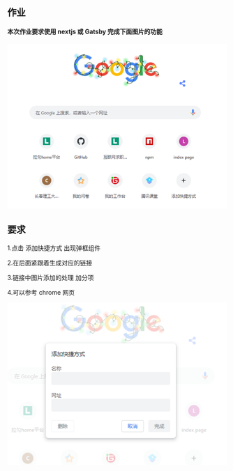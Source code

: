 ## 作业

#### 本次作业要求使用 nextjs 或 Gatsby 完成下面图片的功能

![CgpVE1_ZfDmAKipjAAECtGrZYYk091](images/CgpVE1_ZfDmAKipjAAECtGrZYYk091.png)

## 要求

  1.点击 添加快捷方式 出现弹框组件

  2.在后面紧跟着生成对应的链接

  3.链接中图片添加的处理 加分项

  4.可以参考 chrome 网页

![CgqCHl_ZfK-AEYw-AADAubejE1g983](images/CgqCHl_ZfK-AEYw-AADAubejE1g983.png)

